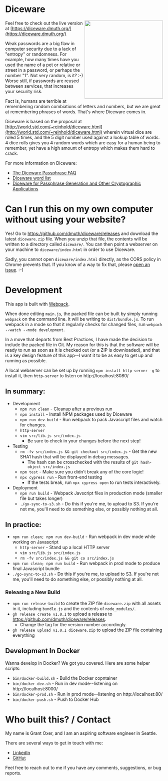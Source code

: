 # Diceware

<img src="./assets/img/dice.jpg" width="250" align="right" />

Feel free to check out the live version at [https://diceware.dmuth.org/](https://diceware.dmuth.org/)

Weak passwords are a big flaw in computer security due to a lack of "entropy" or randomness. For example, how many times have you used the name of a pet or relative or street in a password, or perhaps the number "1". Not very random, is it? :-) Worse still, if passwords are reused between services, that increases your security risk.

Fact is, humans are terrible at remembering random combiations of letters and numbers, but we are great at remembering phrases of words. That's where Diceware comes in.

Diceware is based on the proposal at [http://world.std.com/~reinhold/diceware.html](http://world.std.com/~reinhold/diceware.html) wherein virtual dice are roled 5 times, and the 5 digit number used against a lookup table of words. 4 dice rolls gives you 4 random words which are easy for a human being to remember, yet have a high amount of entropy which makes them hard to crack.

For more information on Diceware:
- [The Diceware Passphrase FAQ](http://world.std.com/~reinhold/diceware.html)
- [Diceware word list](http://world.std.com/~reinhold/diceware.wordlist.asc)
- [Diceware for Passphrase Generation and Other Cryptographic Applications](http://world.std.com/~reinhold/diceware.txt)


# Can I run this on my own computer without using your website?

Yes!  Go to https://github.com/dmuth/diceware/releases and download the latest `diceware.zip` file.
When you unzip that file, the contents will be written to a directory called `diceware/`.  You 
can then point a webserver on your machine to `diceware/index.html` in order to use Diceware.

Sadly, you cannot open `diceware/index.html` directly, as the CORS policy in Chrome prevents that.
If you know of a way to fix that, please [open an issue](https://github.com/dmuth/diceware/issues). :-)

# Development

This app is built with <a href="https://webpack.js.org/">Webpack</a>.

When done editing `main.js`, the packed file can be built by simply running `webpack` 
on the command line.  It will be writing to `dist/bundle.js`.  To run webpack in a 
mode so that it regularly checks for changed files, run `webpack --watch --mode development`.

In a move that departs from Best Practices, I have made the decision to include 
the packed file in Git.  My reason for this is that the software will be ready 
to run as soon as it is checked out (or a ZIP is downloaded), and that is a key 
design feature of this app--I want it to be as easy to get up and running as possible.

A local webserver can be set up by running `npm install http-server -g` to install it, then `http-server` to listen on http://localhost:8080/

## In summary:

- Development
    - `npm run clean` - Cleanup after a previous run
    - `npm install` - Install NPM packages used by Diceware
    - `npm run dev-build` - Run webpack to pack Javascript files and watch for changes.
    - `http-server`
    - `vim src/lib.js src/index.js`
        - Be sure to check in your changes before the next step!
- Testing
    - `rm -fv src/index.js && git checkout src/index.js` - Get the new SHA1 hash that will be displayed in debug messages.
        - The hash can be crosschecked with the results of `git hash-object src/index.js`
    - `npm test` - Make sure you didn't break any of the core logic!
    - `npx cypress run` - Run front-end testing
        - If the tests break, run `npx cypress open` to run tests interactively.
- Deployment
    - `npm run build` - Webpack Javscript files in production mode (smaller file but takes longer)
    - `./go-sync-to-s3.sh` - Do this if you're me, to upload to S3.  If you're not me, you'll need to do something else, or possibly nothing at all.


## In practice:

- `npm run clean; npm run dev-build` - Run webpack in dev mode while working on Javascript
   - `http-server` - Stand up a local HTTP server
   - `vim src/lib.js src/index.js`
   - `rm -fv src/index.js && git co src/index.js`
- `npm run clean; npm run build` - Run webpack in prod mode to produce final Javascript bundle
- `./go-sync-to-s3.sh` - Do this if you're me, to upload to S3.  If you're not me, you'll need to do something else, or possibly nothing at all.


### Releasing a New Build

- `npm run release-build` to create the ZIP file `diceware.zip` with all assets in it, including `bundle.js` and the contents of `node_modules/`.
- `gh release create v1.0.1` to upload a release to https://github.com/dmuth/diceware/releases.  
    - Change the tag for the version number accordingly.
- `gh release upload v1.0.1 diceware.zip` to upload the ZIP file containing everything


## Development In Docker

Wanna develop in Docker?  We got you covered.  Here are some helper scripts:

- `bin/docker-build.sh` - Build the Docker copntainer
- `bin/docker-dev.sh` - Run in dev mode--listening on http://localhost:8000/
- `bin/docker-prod.sh` - Run in prod mode--listening on http://localhost:80/
- `bin/docker-push.sh` - Push to Docker Hub


# Who built this? / Contact

My name is Grant Oxer, and I am an aspiring software engineer in Seattle.

There are several ways to get in touch with me:
- [LinkedIn](https://linkedin.com/in/groxer)
- [GitHut](https://github.com/Grant094)

Feel free to reach out to me if you have any comments, suggestions, or bug reports.

